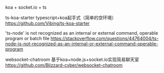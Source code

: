 koa + socket.io + ts

ts-koa-starter
typescript+koa起手式（简单的空环境）
https://github.com/Vibing/ts-koa-starter

'ts-node' is not recognized as an internal or external command, operable program or batch file
https://stackoverflow.com/questions/44764004/ts-node-is-not-recognized-as-an-internal-or-external-command-operable-program

websocket-chatroom
基于koa+node.js+socket.io实现简易聊天室
https://github.com/Blizzard-cyber/websocket-chatroom
